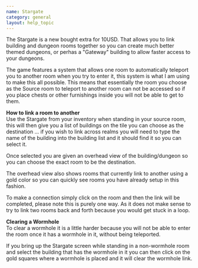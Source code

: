 ```yaml
---
name: Stargate
category: general
layout: help_topic
---
```

The Stargate is a new bought extra for 10USD. That allows you to link building and dungeon rooms together so you can create much better themed dungeons, or perhas a "Gateway" building to allow faster access to your dungeons.

The game features a system that allows one room to automatically teleport you to another room when you try to enter it, this system is what I am using to make this all possible. This means that essentially the room you choose as the Source room to teleport to another room can not be accessed so if you place chests or other furnishings inside you will not be able to get to them.

**How to link a room to another**  
Use the Stargate from your inventory when standing in your source room, this will then give you a list of buildings on the tile you can choose as the destination ... if you wish to link across realms you will need to type the name of the building into the building list and it should find it so you can select it.

Once selected you are given an overhead view of the building/dungeon so you can choose the exact room to be the destination.

The overhead view also shows rooms that currently link to another using a gold color so you can quickly see rooms you have already setup in this fashion.

To make a connection simply click on the room and then the link will be completed, please note this is purely one way. As it does not make sense to try to link two rooms back and forth because you would get stuck in a loop.

**Clearing a Wormhole**  
To clear a wormhole it is a little harder because you will not be able to enter the room once it has a wormhole in it, without being teleported.

If you bring up the Stargate screen while standing in a non-wormhole room and select the building that has the wormhole in it you can then click on the gold squares where a wormhole is placed and it will clear the wormhole link.
